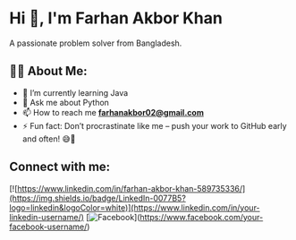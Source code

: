 # Hi 👋, I'm Farhan Akbor Khan

A passionate problem solver from Bangladesh.


## 👨‍💻 About Me:

- 🌱 I’m currently learning Java
- 💬 Ask me about Python
- 📫 How to reach me **farhanakbor02@gmail.com**
- ⚡ Fun fact: Don’t procrastinate like me – push your work to GitHub early and often! 😅🚀

## Connect with me:

[![https://www.linkedin.com/in/farhan-akbor-khan-589735336/](https://img.shields.io/badge/LinkedIn-0077B5?logo=linkedin&logoColor=white)](https://www.linkedin.com/in/your-linkedin-username/)
[![[Facebook](https://www.facebook.com/farhanakborkhan.khan)](https://img.shields.io/badge/Facebook-1877F2?logo=facebook&logoColor=white)](https://www.facebook.com/your-facebook-username/)




